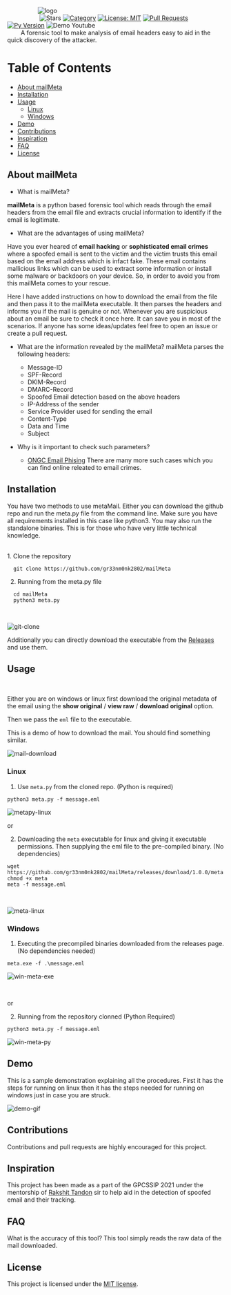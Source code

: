 &nbsp;&nbsp;&nbsp;&nbsp;&nbsp;&nbsp;&nbsp;&nbsp;&nbsp;&nbsp;&nbsp;&nbsp;&nbsp;&nbsp;&nbsp;&nbsp;&nbsp;&nbsp;![logo](https://github.com/gr33nm0nk2802/mailMeta/blob/main/images/logo.png)<br>
&nbsp;&nbsp;&nbsp;&nbsp;&nbsp;&nbsp;&nbsp;&nbsp;&nbsp;&nbsp;&nbsp;&nbsp;&nbsp;&nbsp;&nbsp;&nbsp;&nbsp;&nbsp;
![Stars](https://img.shields.io/github/stars/gr33nm0nk2802/mailMeta?style=flat)
[![Category](https://img.shields.io/badge/Category-OSINT-green.svg)](https://shields.io/)
[![License: MIT](https://img.shields.io/badge/License-MIT-blue.svg)](https://github.com/gr33nm0nk2802/mailMeta/blob/main/LICENSE)
[![Pull Requests](https://img.shields.io/badge/PullRequests-accepted-green.svg)](https://shields.io/)
[![Py Version](https://img.shields.io/badge/Python-3.8.5-green.svg)](https://shields.io/)
![Demo Youtube](https://camo.githubusercontent.com/80760ab9f96d5aae23525bf95b1fddf638860c80f80100a963ae61bb80ec4dc6/68747470733a2f2f696d672e736869656c64732e696f2f62616467652f64656d6f2d796f75747562652d626c75652e737667)
<br>
&nbsp;&nbsp;&nbsp;&nbsp;&nbsp;&nbsp;&nbsp;&nbsp;A forensic tool to make analysis of email headers easy to aid in the quick discovery of the attacker. 


# Table of Contents
- [About mailMeta](#about-mailmeta)
- [Installation](#installation)
- [Usage](#usage)
  * [Linux](#linux)
  * [Windows](#windows)
- [Demo](#demo)
- [Contributions](#contributions)
- [Inspiration](#inspiration)
- [FAQ](#faq)
- [License](#license)

## About mailMeta

- What is mailMeta?

**mailMeta** is a python based forensic tool which reads through the email headers from the email file and extracts crucial information to identify if the email is legitimate. 

-  What are the advantages of using mailMeta?

Have you ever heared of **email hacking** or **sophisticated email crimes** where a spoofed email is sent to the victim and the victim trusts this email based on the email address which is infact fake. These email contains mallicious links which can be used to extract some information or install some malware or backdoors on your device. So, in order to avoid you from this mailMeta comes to your rescue.
  
 Here I have added instructions on how to download the email from the file and then pass it to the mailMeta executable. It then parses the headers and informs you if the mail is genuine or not. Whenever you are suspicious about an email be sure to check it once here. It can save you in most of the scenarios. If anyone has some ideas/updates feel free to open an issue or create a pull request.
 
 - What are the information revealed by the mailMeta?
mailMeta parses the following headers:
   
   * Message-ID 
   * SPF-Record
   * DKIM-Record
   * DMARC-Record
   * Spoofed Email detection based on the above headers
   * IP-Address of the sender
   * Service Provider used for sending the email
   * Content-Type
   * Data and Time 
   * Subject
 
 - Why is it important to check such parameters?
   * [ONGC Email Phising](https://indianexpress.com/article/business/companies/identity-theft-ongc-falls-prey-to-cyber-fraud-loses-rs-197-crore/)
   There are many more such cases which you can find online releated to email crimes.
 
## Installation

You have two methods to use metaMail. Either you can download the github repo and run the meta.py file from the command line. Make sure you have all requirements installed in this case like python3. You may also run the standalone binaries. This is for those who have very little technical knowledge.

<br>
1. Clone the repository

  ```(bash)
    git clone https://github.com/gr33nm0nk2802/mailMeta
  ```

2.  Running from the meta.py file

  ```(bash)
    cd mailMeta
    python3 meta.py
  ```
<br>

![git-clone](images/clone.png)

Additionally you can directly download the executable from the [Releases](https://github.com/gr33nm0nk2802/mailMeta/releases/tag/1.0.0) and use them.
<br>

## Usage
<br>

Either you are on windows or linux first download the original metadata of the email using the **show original** / **view raw** / **download original** option. 

Then we pass the `eml` file to the executable.
<br>

This is a demo of how to download the mail. You should find something similar.

![mail-download](images/mail-download.gif)

### Linux

1. Use `meta.py` from the cloned repo. (Python is required)

```
python3 meta.py -f message.eml
```

![metapy-linux](images/linux-metapy.png)

or

2. Downloading the `meta` executable for linux and giving it executable permissions. Then supplying the eml file to the pre-compiled binary. (No dependencies)

```
wget https://github.com/gr33nm0nk2802/mailMeta/releases/download/1.0.0/meta
chmod +x meta
meta -f message.eml
```
<br>

![meta-linux](images/linux-meta.png)

### Windows

1. Executing the precompiled binaries downloaded from the releases page. (No dependencies needed)

```
meta.exe -f .\message.eml
```

![win-meta-exe](images/win-meta-exe.png)

<br>

or

2. Running from the repository clonned (Python Required)

```
python3 meta.py -f message.eml
```

![win-meta-py](images/win-meta-py.png)

## Demo

This is a sample demonstration explaining all the procedures. First it has the steps for running on linux then it has the steps needed for running on windows just in case you are struck.

![demo-gif](images/demo.gif)

## Contributions

Contributions and pull requests are highly encouraged for this project.

## Inspiration

This project has been made as a part of the GPCSSIP 2021 under the mentorship of [Rakshit Tandon](https://www.linkedin.com/in/rakshittandon/) sir to help aid in the detection of spoofed email and their tracking. 

## FAQ

What is the accuracy of this tool?
This tool simply reads the raw data of the mail downloaded.

## License

This project is licensed under the [MIT license](https://github.com/gr33nm0nk2802/mailMeta/blob/main/LICENSE).
